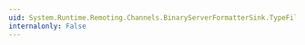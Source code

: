 ```yaml
---
uid: System.Runtime.Remoting.Channels.BinaryServerFormatterSink.TypeFilterLevel
internalonly: False
---
```

